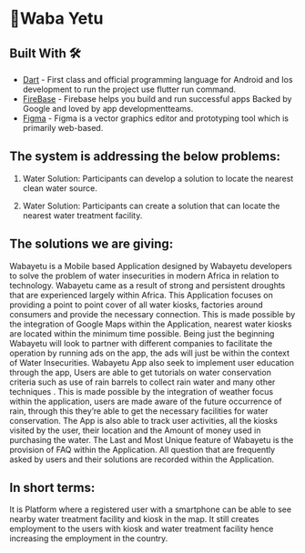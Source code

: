 # 🔖Waba Yetu

## Built With 🛠

- [Dart](https://kotlinlang.org/) - First class and official programming language for Android and Ios
  development to run the project use flutter run command.
- [FireBase](https://firebase.google.com/) - Firebase helps you build and run successful apps Backed by Google and loved by    app developmentteams.
- [Figma](https://figma.com/) - Figma is a vector graphics editor and prototyping tool which is
  primarily web-based.


## The system is addressing the below problems:

1. Water Solution: Participants can develop a solution to locate the nearest clean water source.

2. Water Solution: Participants can create a solution that can locate the nearest water treatment facility.

## The solutions we are giving:

Wabayetu is a Mobile based Application designed by Wabayetu developers to solve the
problem of water insecurities in modern Africa in relation to technology.
Wabayetu came as a result of strong and persistent droughts that are experienced largely
within Africa.
This Application focuses on providing a point to point cover of all water kiosks, factories
around consumers and provide the necessary connection. This is made possible by the
integration of Google Maps within the Application, nearest water kiosks are located within the
minimum time possible. Being just the beginning Wabayetu will look to partner with different
companies to facilitate the operation by running ads on the app, the ads will just be within the
context of Water Insecurities.
Wabayetu App also seek to implement user education through the app, Users are able to get
tutorials on water conservation criteria such as use of rain barrels to collect rain water and
many other techniques . This is made possible by the integration of weather focus within the
application, users are made aware of the future occurrence of rain, through this they’re able
to get the necessary facilities for water conservation.
The App is also able to track user activities, all the kiosks visited by the user, their location
and the Amount of money used in purchasing the water.
The Last and Most Unique feature of Wabayetu is the provision of FAQ within the Application.
All question that are frequently asked by users and their solutions are recorded within the
Application.

## In short terms:
It is Platform where a registered user with a smartphone can be able to see nearby water treatment facility and kiosk in the map.
It still creates employment to the users with kiosk and water treatment facility hence increasing the employment in the country.
